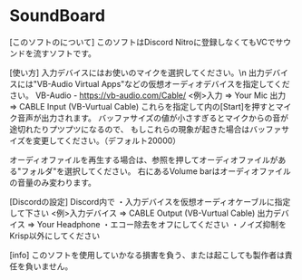 # SoundBoard

[このソフトのについて]
このソフトはDiscord Nitroに登録しなくてもVCでサウンドを流すソフトです。

[使い方]
入力デバイスにはお使いのマイクを選択してください。\n
出力デバイスには"VB-Audio Virtual Apps"などの仮想オーディオデバイスを指定してください。
  VB-Audio - https://vb-audio.com/Cable/
    <例>入力 => Your Mic
             出力 => CABLE Input (VB-Vurtual Cable)
これらを指定して<Mic Contraol>内の[Start]を押すとマイク音声が出力されます。
バッファサイズの値が小さすぎるとマイクからの音が途切れたりプツプツになるので、
もしこれらの現象が起きた場合はバッファサイズを変更してください。（デフォルト20000）

オーディオファイルを再生する場合は、参照を押してオーディオファイルがある"フォルダ"を選択してください。
右にあるVolume barはオーディオファイルの音量のみ変わります。

[Discordの設定]
Discord内で
・入力デバイスを仮想オーディオケーブルに指定して下さい
    <例>入力デバイス => CABLE Output (VB-Vurtual Cable)
             出力デバイス => Your Headphone
・エコー除去をオフにしてください
・ノイズ抑制をKrisp以外にしてください

[info]
このソフトを使用していかなる損害を負う、または起こしても製作者は責任を負いません。

